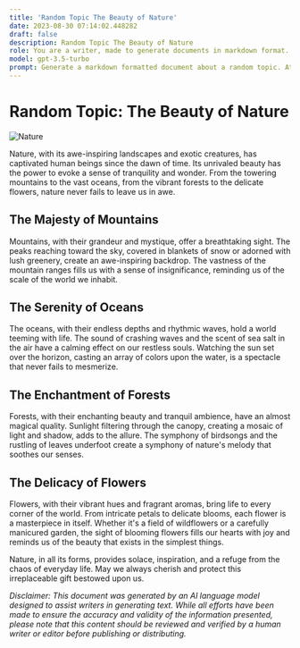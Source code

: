 ```yaml
---
title: 'Random Topic The Beauty of Nature'
date: 2023-08-30 07:14:02.448282
draft: false
description: Random Topic The Beauty of Nature
role: You are a writer, made to generate documents in markdown format. It is very important that all of the documents you generate are in valid markdown format.
model: gpt-3.5-turbo
prompt: Generate a markdown formatted document about a random topic. At the bottom, include a disclaimer explaining that the document was generated by you. The first line of the document should be the title. Make sure that the entire document is in proper markdown format, using a mix of various tags to make the document visually appealing.
---
```


# Random Topic: The Beauty of Nature

![Nature](https://images.unsplash.com/photo-1560807707-9e4b50002f81)

Nature, with its awe-inspiring landscapes and exotic creatures, has captivated human beings since the dawn of time. Its unrivaled beauty has the power to evoke a sense of tranquility and wonder. From the towering mountains to the vast oceans, from the vibrant forests to the delicate flowers, nature never fails to leave us in awe.

## The Majesty of Mountains

Mountains, with their grandeur and mystique, offer a breathtaking sight. The peaks reaching toward the sky, covered in blankets of snow or adorned with lush greenery, create an awe-inspiring backdrop. The vastness of the mountain ranges fills us with a sense of insignificance, reminding us of the scale of the world we inhabit.

## The Serenity of Oceans

The oceans, with their endless depths and rhythmic waves, hold a world teeming with life. The sound of crashing waves and the scent of sea salt in the air have a calming effect on our restless souls. Watching the sun set over the horizon, casting an array of colors upon the water, is a spectacle that never fails to mesmerize.

## The Enchantment of Forests

Forests, with their enchanting beauty and tranquil ambience, have an almost magical quality. Sunlight filtering through the canopy, creating a mosaic of light and shadow, adds to the allure. The symphony of birdsongs and the rustling of leaves underfoot create a symphony of nature's melody that soothes our senses.

## The Delicacy of Flowers

Flowers, with their vibrant hues and fragrant aromas, bring life to every corner of the world. From intricate petals to delicate blooms, each flower is a masterpiece in itself. Whether it's a field of wildflowers or a carefully manicured garden, the sight of blooming flowers fills our hearts with joy and reminds us of the beauty that exists in the simplest things.

Nature, in all its forms, provides solace, inspiration, and a refuge from the chaos of everyday life. May we always cherish and protect this irreplaceable gift bestowed upon us.

*Disclaimer: This document was generated by an AI language model designed to assist writers in generating text. While all efforts have been made to ensure the accuracy and validity of the information presented, please note that this content should be reviewed and verified by a human writer or editor before publishing or distributing.*

